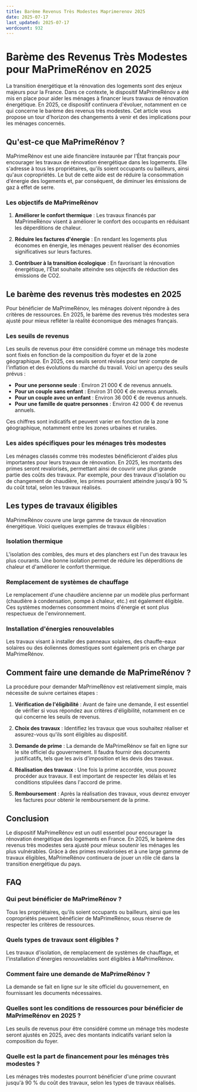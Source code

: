 ```yaml
---
title: Barème Revenus Très Modestes Maprimerenov 2025
date: 2025-07-17
last_updated: 2025-07-17
wordcount: 932
---
```


# Barème des Revenus Très Modestes pour MaPrimeRénov en 2025

La transition énergétique et la rénovation des logements sont des enjeux majeurs pour la France. Dans ce contexte, le dispositif MaPrimeRénov a été mis en place pour aider les ménages à financer leurs travaux de rénovation énergétique. En 2025, ce dispositif continuera d'évoluer, notamment en ce qui concerne le barème des revenus très modestes. Cet article vous propose un tour d'horizon des changements à venir et des implications pour les ménages concernés.

## Qu'est-ce que MaPrimeRénov ?

MaPrimeRénov est une aide financière instaurée par l'État français pour encourager les travaux de rénovation énergétique dans les logements. Elle s'adresse à tous les propriétaires, qu'ils soient occupants ou bailleurs, ainsi qu'aux copropriétés. Le but de cette aide est de réduire la consommation d'énergie des logements et, par conséquent, de diminuer les émissions de gaz à effet de serre.

### Les objectifs de MaPrimeRénov

1. **Améliorer le confort thermique** : Les travaux financés par MaPrimeRénov visent à améliorer le confort des occupants en réduisant les déperditions de chaleur.
   
2. **Réduire les factures d'énergie** : En rendant les logements plus économes en énergie, les ménages peuvent réaliser des économies significatives sur leurs factures.

3. **Contribuer à la transition écologique** : En favorisant la rénovation énergétique, l'État souhaite atteindre ses objectifs de réduction des émissions de CO2.

## Le barème des revenus très modestes en 2025

Pour bénéficier de MaPrimeRénov, les ménages doivent répondre à des critères de ressources. En 2025, le barème des revenus très modestes sera ajusté pour mieux refléter la réalité économique des ménages français.

### Les seuils de revenus

Les seuils de revenus pour être considéré comme un ménage très modeste sont fixés en fonction de la composition du foyer et de la zone géographique. En 2025, ces seuils seront révisés pour tenir compte de l'inflation et des évolutions du marché du travail. Voici un aperçu des seuils prévus :

- **Pour une personne seule** : Environ 21 000 € de revenus annuels.
- **Pour un couple sans enfant** : Environ 31 000 € de revenus annuels.
- **Pour un couple avec un enfant** : Environ 36 000 € de revenus annuels.
- **Pour une famille de quatre personnes** : Environ 42 000 € de revenus annuels.

Ces chiffres sont indicatifs et peuvent varier en fonction de la zone géographique, notamment entre les zones urbaines et rurales.

### Les aides spécifiques pour les ménages très modestes

Les ménages classés comme très modestes bénéficieront d'aides plus importantes pour leurs travaux de rénovation. En 2025, les montants des primes seront revalorisés, permettant ainsi de couvrir une plus grande partie des coûts des travaux. Par exemple, pour des travaux d'isolation ou de changement de chaudière, les primes pourraient atteindre jusqu'à 90 % du coût total, selon les travaux réalisés.

## Les types de travaux éligibles

MaPrimeRénov couvre une large gamme de travaux de rénovation énergétique. Voici quelques exemples de travaux éligibles :

### Isolation thermique

L'isolation des combles, des murs et des planchers est l'un des travaux les plus courants. Une bonne isolation permet de réduire les déperditions de chaleur et d'améliorer le confort thermique.

### Remplacement de systèmes de chauffage

Le remplacement d'une chaudière ancienne par un modèle plus performant (chaudière à condensation, pompe à chaleur, etc.) est également éligible. Ces systèmes modernes consomment moins d'énergie et sont plus respectueux de l'environnement.

### Installation d'énergies renouvelables

Les travaux visant à installer des panneaux solaires, des chauffe-eaux solaires ou des éoliennes domestiques sont également pris en charge par MaPrimeRénov.

## Comment faire une demande de MaPrimeRénov ?

La procédure pour demander MaPrimeRénov est relativement simple, mais nécessite de suivre certaines étapes :

1. **Vérification de l'éligibilité** : Avant de faire une demande, il est essentiel de vérifier si vous répondez aux critères d'éligibilité, notamment en ce qui concerne les seuils de revenus.

2. **Choix des travaux** : Identifiez les travaux que vous souhaitez réaliser et assurez-vous qu'ils sont éligibles au dispositif.

3. **Demande de prime** : La demande de MaPrimeRénov se fait en ligne sur le site officiel du gouvernement. Il faudra fournir des documents justificatifs, tels que les avis d'imposition et les devis des travaux.

4. **Réalisation des travaux** : Une fois la prime accordée, vous pouvez procéder aux travaux. Il est important de respecter les délais et les conditions stipulées dans l'accord de prime.

5. **Remboursement** : Après la réalisation des travaux, vous devrez envoyer les factures pour obtenir le remboursement de la prime.

## Conclusion

Le dispositif MaPrimeRénov est un outil essentiel pour encourager la rénovation énergétique des logements en France. En 2025, le barème des revenus très modestes sera ajusté pour mieux soutenir les ménages les plus vulnérables. Grâce à des primes revalorisées et à une large gamme de travaux éligibles, MaPrimeRénov continuera de jouer un rôle clé dans la transition énergétique du pays.

## FAQ

### Qui peut bénéficier de MaPrimeRénov ?

Tous les propriétaires, qu'ils soient occupants ou bailleurs, ainsi que les copropriétés peuvent bénéficier de MaPrimeRénov, sous réserve de respecter les critères de ressources.

### Quels types de travaux sont éligibles ?

Les travaux d'isolation, de remplacement de systèmes de chauffage, et l'installation d'énergies renouvelables sont éligibles à MaPrimeRénov.

### Comment faire une demande de MaPrimeRénov ?

La demande se fait en ligne sur le site officiel du gouvernement, en fournissant les documents nécessaires.

### Quelles sont les conditions de ressources pour bénéficier de MaPrimeRénov en 2025 ?

Les seuils de revenus pour être considéré comme un ménage très modeste seront ajustés en 2025, avec des montants indicatifs variant selon la composition du foyer.

### Quelle est la part de financement pour les ménages très modestes ?

Les ménages très modestes pourront bénéficier d'une prime couvrant jusqu'à 90 % du coût des travaux, selon les types de travaux réalisés.